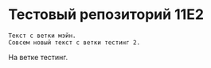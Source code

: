 # Тестовый репозиторий 11Е2
    Текст с ветки мэйн.
    Совсем новый текст с ветки тестинг 2. 
На ветке тестинг.